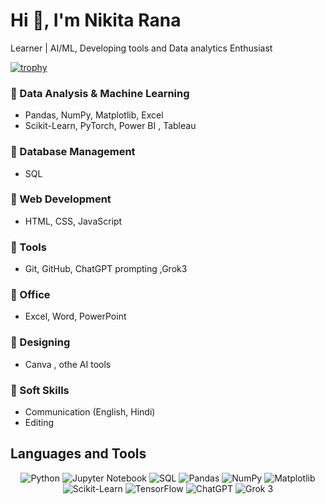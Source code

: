 #             Hi 👋, I'm Nikita Rana

Learner | AI/ML, Developing tools and Data analytics Enthusiast 


[![trophy](https://github-profile-trophy.vercel.app/?username=your-github-username&theme=radical&no-frame=false&no-bg=true&margin-w=4)](https://github.com/ryo-ma/github-profile-trophy)


### 🔹 Data Analysis & Machine Learning  
- Pandas, NumPy, Matplotlib, Excel  
- Scikit-Learn, PyTorch, Power BI , Tableau

### 🔹 Database Management  
- SQL

### 🔹 Web Development  
- HTML, CSS, JavaScript 

### 🔹 Tools  
- Git, GitHub, ChatGPT prompting ,Grok3 

### 🔹 Office  
- Excel, Word, PowerPoint  

### 🔹 Designing  
- Canva , othe AI tools 

### 🔹 Soft Skills  
- Communication (English, Hindi)  
- Editing

## Languages and Tools
<p align="center">
    <img src="https://img.shields.io/badge/Python-3776AB.svg?style=flat-square&logo=python&logoColor=white" alt="Python" />
    <img src="https://img.shields.io/badge/Jupyter_Notebook-F37626.svg?style=flat-square&logo=jupyter&logoColor=white" alt="Jupyter Notebook" />
    <img src="https://img.shields.io/badge/SQL-003B57.svg?style=flat-square&logo=postgresql&logoColor=white" alt="SQL" />
    <img src="https://img.shields.io/badge/Pandas-150458.svg?style=flat-square&logo=pandas&logoColor=white" alt="Pandas" />
    <img src="https://img.shields.io/badge/NumPy-013243.svg?style=flat-square&logo=numpy&logoColor=white" alt="NumPy" />
    <img src="https://img.shields.io/badge/Matplotlib-114D82.svg?style=flat-square&logo=matplotlib&logoColor=white" alt="Matplotlib" />
    <img src="https://img.shields.io/badge/Scikit_Learn-F7931E.svg?style=flat-square&logo=scikit-learn&logoColor=white" alt="Scikit-Learn" />
    <img src="https://img.shields.io/badge/TensorFlow-FF6F00.svg?style=flat-square&logo=tensorflow&logoColor=white" alt="TensorFlow" />
    <img src="https://img.shields.io/badge/ChatGPT-74AA9C.svg?style=flat-square&logo=chatgpt&logoColor=white" alt="ChatGPT" />
    <img src="https://img.shields.io/badge/Grok_3-2E7D32.svg?style=flat-square&logo=grok&logoColor=white" alt="Grok 3" />
    <!-- Add more tools as needed -->
</p>
